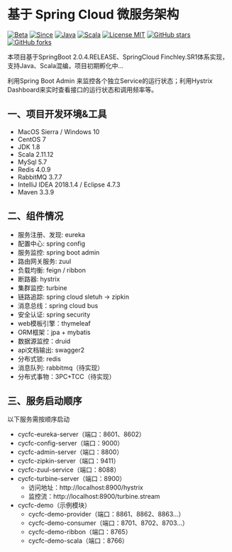 # 基于 Spring Cloud 微服务架构

[![Beta](https://img.shields.io/badge/beta-0.0.1-brightgreen.svg)](https://github.com/micyo202/cycfc)
[![Since](https://img.shields.io/badge/since-2018-blue.svg)](https://github.com/micyo202/cycfc)
[![Java](https://img.shields.io/badge/java-1.8-yellow.svg)](https://github.com/micyo202/cycfc)
[![Scala](https://img.shields.io/badge/scala-2.11.12-yellow.svg)](https://github.com/micyo202/cycfc)
[![License MIT](https://img.shields.io/badge/license-MIT-lightgrey.svg)](https://github.com/micyo202/cycfc/blob/master/LICENSE)
[![GitHub stars](https://img.shields.io/github/stars/micyo202/cycfc.svg?style=social&label=Stars)](https://github.com/micyo202/cycfc)
[![GitHub forks](https://img.shields.io/github/forks/micyo202/cycfc.svg?style=social&label=Fork)](https://github.com/micyo202/cycfc)

本项目基于SpringBoot 2.0.4.RELEASE、SpringCloud Finchley.SR1体系实现，支持Java、Scala混编，项目初期孵化中...

利用Spring Boot Admin 来监控各个独立Service的运行状态；利用Hystrix Dashboard来实时查看接口的运行状态和调用频率等。

## 一、项目开发环境&工具
- MacOS Sierra / Windows 10
- CentOS 7
- JDK 1.8
- Scala 2.11.12
- MySql 5.7
- Redis 4.0.9
- RabbitMQ 3.7.7
- IntelliJ IDEA 2018.1.4 / Eclipse 4.7.3
- Maven 3.3.9

## 二、组件情况
- 服务注册、发现: eureka
- 配置中心: spring config
- 服务监控: spring boot admin
- 路由网关服务: zuul
- 负载均衡: feign / ribbon
- 断路器: hystrix
- 集群监控: turbine
- 链路追踪: spring cloud sletuh -> zipkin
- 消息总线：spring cloud bus
- 安全认证: spring security
- web模板引擎：thymeleaf
- ORM框架：jpa + mybatis
- 数据源监控：druid
- api文档输出: swagger2
- 分布式锁: redis
- 消息队列: rabbitmq（待实现）
- 分布式事物：3PC+TCC（待实现）

## 三、服务启动顺序
以下服务需按顺序启动
- cycfc-eureka-server（端口：8601、8602）
- cycfc-config-server（端口：9000）
- cycfc-admin-server（端口：8800）
- cycfc-zipkin-server（端口：9411）
- cycfc-zuul-service（端口：8088）
- cycfc-turbine-server（端口：8900）
    - 访问地址：http://localhost:8900/hystrix
    - 监控流：http://localhost:8900/turbine.stream
- cycfc-demo（示例模块）
    - cycfc-demo-provider（端口：8861、8862、8863...）
    - cycfc-demo-consumer（端口：8701、8702、8703...）
    - cycfc-demo-ribbon（端口：8765）
    - cycfc-demo-scala（端口：8766）